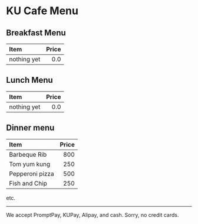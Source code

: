 # KU Cafe Menu

## Breakfast Menu

| Item                                   | Price |
|:---------------------------------------|------:|
| nothing yet                            |  0.0  |

## Lunch Menu

| Item                                   | Price |
|:---------------------------------------|------:|
| nothing yet                            |  0.0  |

## Dinner menu

| Item                                   | Price |
|:---------------------------------------|------:|
| Barbeque Rib                            |  800  |
| Tom yum kung                            |  250  |
| Pepperoni pizza                            |  500  |
| Fish and Chip                            |  250  |

etc.

---

We accept PromptPay, KUPay, Alipay, and cash. Sorry, no credit cards.
